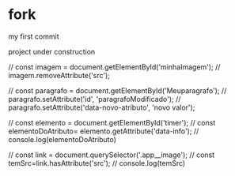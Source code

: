 # fork
my first commit

project under construction


// const imagem = document.getElementById('minhaImagem');
// imagem.removeAttribute('src');

// const paragrafo = document.getElementById('Meuparagrafo');
// paragrafo.setAttribute('id', 'paragrafoModificado');
// paragrafo.setAttribute('data-novo-atributo', 'novo valor');

// const elemento = document.getElementById('timer');
// const elementoDoAtributo= elemento.getAttribute('data-info');
// console.log(elementoDoAtributo) 

// const link = document.querySelector('.app__image');
// const temSrc=link.hasAttribute('src');
// console.log(temSrc)



